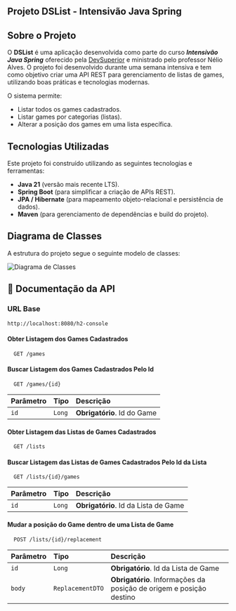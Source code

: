 <h2>
  Projeto DSList - Intensivão Java Spring
</h2>

## Sobre o Projeto

O **DSList** é uma aplicação desenvolvida como parte do curso *__Intensivão Java Spring__* oferecido pela [DevSuperior](https://devsuperior.com.br) e ministrado pelo professor Nélio Alves. O projeto foi desenvolvido durante uma semana intensiva e tem como objetivo criar uma API REST para gerenciamento de listas de games, utilizando boas práticas e tecnologias modernas.

O sistema permite:
- Listar todos os games cadastrados.
- Listar games por categorias (listas).
- Alterar a posição dos games em uma lista específica.

## Tecnologias Utilizadas

Este projeto foi construído utilizando as seguintes tecnologias e ferramentas:

- **Java 21** (versão mais recente LTS).
- **Spring Boot** (para simplificar a criação de APIs REST).
- **JPA / Hibernate** (para mapeamento objeto-relacional e persistência de dados).
- **Maven** (para gerenciamento de dependências e build do projeto).

## Diagrama de Classes
A estrutura do projeto segue o seguinte modelo de classes:

![Diagrama de Classes](https://github.com/MatheusPrudente/dslist/assets/80559882/8874bb22-4ac1-4ee0-a148-45ec73fef224)

## :bookmark_tabs: Documentação da API

### URL Base

```https
http://localhost:8080/h2-console
```

#### Obter Listagem dos Games Cadastrados

```https
  GET /games
```

#### Buscar Listagem dos Games Cadastrados Pelo Id

```https
  GET /games/{id}
```

| Parâmetro   | Tipo       | Descrição                           |
| :---------- | :--------- | :---------------------------------- |
| `id` | `Long` | **Obrigatório**. Id do Game |


#### Obter Listagem das Listas de Games Cadastrados

```https
  GET /lists
```


#### Buscar Listagem das Listas de Games Cadastrados Pelo Id da Lista

```https
  GET /lists/{id}/games
```

| Parâmetro   | Tipo       | Descrição                           |
| :---------- | :--------- | :---------------------------------- |
| `id` | `Long` | **Obrigatório**. Id da Lista de Game |


#### Mudar a posição do Game dentro de uma Lista de Game

```https
  POST /lists/{id}/replacement
```

| Parâmetro   | Tipo       | Descrição                           |
| :---------- | :--------- | :---------------------------------- |
| `id` | `Long` | **Obrigatório**. Id da Lista de Game |
| `body` | `ReplacementDTO` | **Obrigatório**. Informações da posição de origem e posição destino |
